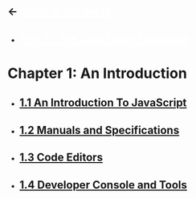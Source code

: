 ## <- <a href="../../README.md" style="color: white">**Table of Contents**</a>

- ## <a href="../README.md" style="color: white">**Part 1 - The JavaScript Language**</a>

# **Chapter 1: An Introduction**

- ## <a href="./1.1-intro-to-javascript.md">**1.1 An Introduction To JavaScript**</a>
- ## <a href="./1.2-manuals-and-specifications.md">**1.2 Manuals and Specifications**
- ## <a href="./1.3-code-editors.md">**1.3 Code Editors**</a>
- ## <a href="./1.4-developer-console.md">**1.4 Developer Console and Tools**</a>
